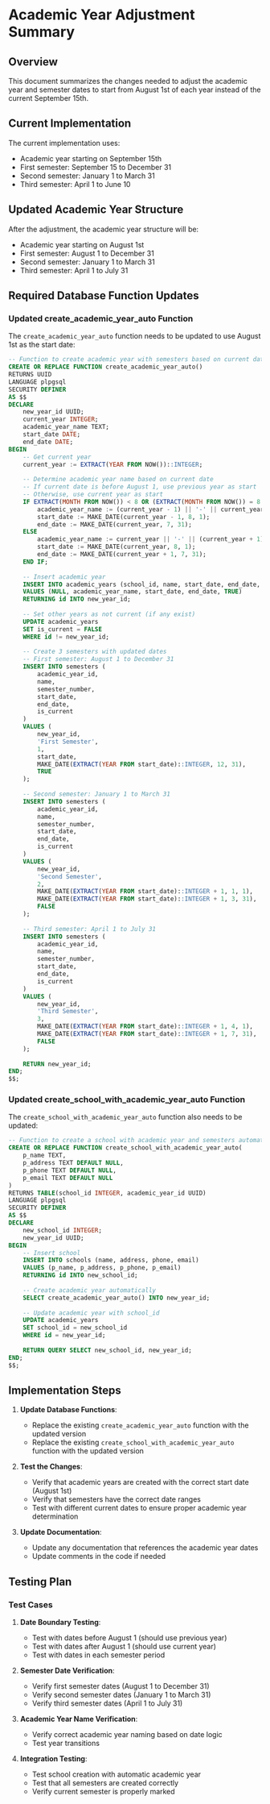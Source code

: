 # Academic Year Adjustment Summary

## Overview
This document summarizes the changes needed to adjust the academic year and semester dates to start from August 1st of each year instead of the current September 15th.

## Current Implementation
The current implementation uses:
- Academic year starting on September 15th
- First semester: September 15 to December 31
- Second semester: January 1 to March 31
- Third semester: April 1 to June 10

## Updated Academic Year Structure
After the adjustment, the academic year structure will be:
- Academic year starting on August 1st
- First semester: August 1 to December 31
- Second semester: January 1 to March 31
- Third semester: April 1 to July 31

## Required Database Function Updates

### Updated create_academic_year_auto Function
The `create_academic_year_auto` function needs to be updated to use August 1st as the start date:

```sql
-- Function to create academic year with semesters based on current date (starting August 1st)
CREATE OR REPLACE FUNCTION create_academic_year_auto()
RETURNS UUID
LANGUAGE plpgsql
SECURITY DEFINER
AS $$
DECLARE
    new_year_id UUID;
    current_year INTEGER;
    academic_year_name TEXT;
    start_date DATE;
    end_date DATE;
BEGIN
    -- Get current year
    current_year := EXTRACT(YEAR FROM NOW())::INTEGER;
    
    -- Determine academic year name based on current date
    -- If current date is before August 1, use previous year as start
    -- Otherwise, use current year as start
    IF EXTRACT(MONTH FROM NOW()) < 8 OR (EXTRACT(MONTH FROM NOW()) = 8 AND EXTRACT(DAY FROM NOW()) < 1) THEN
        academic_year_name := (current_year - 1) || '-' || current_year;
        start_date := MAKE_DATE(current_year - 1, 8, 1);
        end_date := MAKE_DATE(current_year, 7, 31);
    ELSE
        academic_year_name := current_year || '-' || (current_year + 1);
        start_date := MAKE_DATE(current_year, 8, 1);
        end_date := MAKE_DATE(current_year + 1, 7, 31);
    END IF;
    
    -- Insert academic year
    INSERT INTO academic_years (school_id, name, start_date, end_date, is_current)
    VALUES (NULL, academic_year_name, start_date, end_date, TRUE)
    RETURNING id INTO new_year_id;
    
    -- Set other years as not current (if any exist)
    UPDATE academic_years
    SET is_current = FALSE
    WHERE id != new_year_id;
    
    -- Create 3 semesters with updated dates
    -- First semester: August 1 to December 31
    INSERT INTO semesters (
        academic_year_id,
        name,
        semester_number,
        start_date,
        end_date,
        is_current
    )
    VALUES (
        new_year_id,
        'First Semester',
        1,
        start_date,
        MAKE_DATE(EXTRACT(YEAR FROM start_date)::INTEGER, 12, 31),
        TRUE
    );
    
    -- Second semester: January 1 to March 31
    INSERT INTO semesters (
        academic_year_id,
        name,
        semester_number,
        start_date,
        end_date,
        is_current
    )
    VALUES (
        new_year_id,
        'Second Semester',
        2,
        MAKE_DATE(EXTRACT(YEAR FROM start_date)::INTEGER + 1, 1, 1),
        MAKE_DATE(EXTRACT(YEAR FROM start_date)::INTEGER + 1, 3, 31),
        FALSE
    );
    
    -- Third semester: April 1 to July 31
    INSERT INTO semesters (
        academic_year_id,
        name,
        semester_number,
        start_date,
        end_date,
        is_current
    )
    VALUES (
        new_year_id,
        'Third Semester',
        3,
        MAKE_DATE(EXTRACT(YEAR FROM start_date)::INTEGER + 1, 4, 1),
        MAKE_DATE(EXTRACT(YEAR FROM start_date)::INTEGER + 1, 7, 31),
        FALSE
    );
    
    RETURN new_year_id;
END;
$$;
```

### Updated create_school_with_academic_year_auto Function
The `create_school_with_academic_year_auto` function also needs to be updated:

```sql
-- Function to create a school with academic year and semesters automatically (starting August 1st)
CREATE OR REPLACE FUNCTION create_school_with_academic_year_auto(
    p_name TEXT,
    p_address TEXT DEFAULT NULL,
    p_phone TEXT DEFAULT NULL,
    p_email TEXT DEFAULT NULL
)
RETURNS TABLE(school_id INTEGER, academic_year_id UUID)
LANGUAGE plpgsql
SECURITY DEFINER
AS $$
DECLARE
    new_school_id INTEGER;
    new_year_id UUID;
BEGIN
    -- Insert school
    INSERT INTO schools (name, address, phone, email)
    VALUES (p_name, p_address, p_phone, p_email)
    RETURNING id INTO new_school_id;
    
    -- Create academic year automatically
    SELECT create_academic_year_auto() INTO new_year_id;
    
    -- Update academic year with school_id
    UPDATE academic_years
    SET school_id = new_school_id
    WHERE id = new_year_id;
    
    RETURN QUERY SELECT new_school_id, new_year_id;
END;
$$;
```

## Implementation Steps

1. **Update Database Functions**:
   - Replace the existing `create_academic_year_auto` function with the updated version
   - Replace the existing `create_school_with_academic_year_auto` function with the updated version

2. **Test the Changes**:
   - Verify that academic years are created with the correct start date (August 1st)
   - Verify that semesters have the correct date ranges
   - Test with different current dates to ensure proper academic year determination

3. **Update Documentation**:
   - Update any documentation that references the academic year dates
   - Update comments in the code if needed

## Testing Plan

### Test Cases
1. **Date Boundary Testing**:
   - Test with dates before August 1 (should use previous year)
   - Test with dates after August 1 (should use current year)
   - Test with dates in each semester period

2. **Semester Date Verification**:
   - Verify first semester dates (August 1 to December 31)
   - Verify second semester dates (January 1 to March 31)
   - Verify third semester dates (April 1 to July 31)

3. **Academic Year Name Verification**:
   - Verify correct academic year naming based on date logic
   - Test year transitions

4. **Integration Testing**:
   - Test school creation with automatic academic year
   - Test that all semesters are created correctly
   - Verify current semester is properly marked